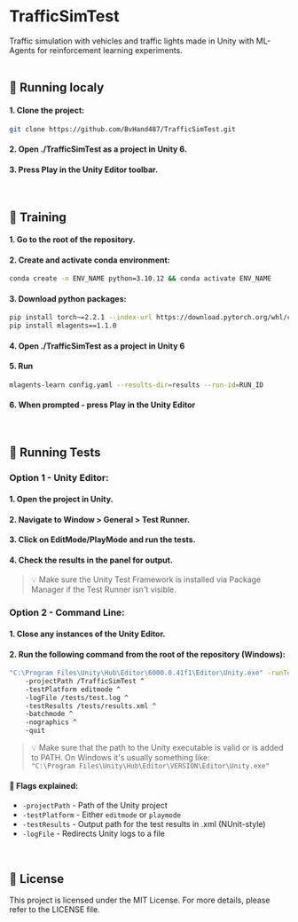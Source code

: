 # TrafficSimTest

Traffic simulation with vehicles and traffic lights made in Unity with ML-Agents for reinforcement learning experiments.
<br/>
<br/>

## 🚀 Running localy

#### 1. Clone the project:

```bash
git clone https://github.com/BvHand487/TrafficSimTest.git
```

#### 2. Open ./TrafficSimTest as a project in Unity 6.

#### 3. Press Play in the Unity Editor toolbar.
<br/>

## 🧠 Training

#### 1. Go to the root of the repository.

#### 2. Create and activate conda environment:

```bash
conda create -n ENV_NAME python=3.10.12 && conda activate ENV_NAME
```

#### 3. Download python packages:

```bash
pip install torch~=2.2.1 --index-url https://download.pytorch.org/whl/cu121
pip install mlagents==1.1.0
```

#### 4. Open ./TrafficSimTest as a project in Unity 6

#### 5. Run
```bash
mlagents-learn config.yaml --results-dir=results --run-id=RUN_ID
```

#### 6. When prompted - press Play in the Unity Editor
<br/>

## 🧪 Running Tests

### Option 1 - Unity Editor:
#### 1. Open the project in Unity.
#### 2. Navigate to Window > General > Test Runner.
#### 3. Click on EditMode/PlayMode and run the tests.
#### 4. Check the results in the panel for output.

>💡 Make sure the Unity Test Framework is installed via Package Manager if the Test Runner isn't visible.  


### Option 2 - Command Line:

#### 1. Close any instances of the Unity Editor.
#### 2. Run the following command from the root of the repository (Windows):

```bash
"C:\Program Files\Unity\Hub\Editor\6000.0.41f1\Editor\Unity.exe" -runTests ^
    -projectPath /TrafficSimTest ^
    -testPlatform editmode ^
    -logFile /tests/test.log ^
    -testResults /tests/results.xml ^
    -batchmode ^
    -nographics ^
    -quit
```

> 💡 Make sure that the path to the Unity executable is valid or is added to PATH. On Windows it's usually something like:<br/>
```"C:\Program Files\Unity\Hub\Editor\VERSION\Editor\Unity.exe"```

#### 📌 Flags explained:
* ```-projectPath``` - Path of the Unity project
* ```-testPlatform``` - Either ```editmode``` or ```playmode```
* ```-testResults``` - Output path for the test results in .xml (NUnit-style)
* ```-logFile``` - Redirects Unity logs to a file
<br/>

## 📄 License
This project is licensed under the MIT License. For more details, please refer to the LICENSE file.

